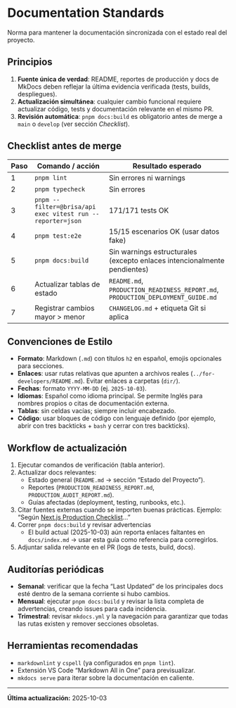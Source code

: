# Documentation Standards

Norma para mantener la documentación sincronizada con el estado real del proyecto.

## Principios

1. **Fuente única de verdad**: README, reportes de producción y docs de MkDocs deben reflejar la última evidencia verificada (tests, builds, despliegues).
2. **Actualización simultánea**: cualquier cambio funcional requiere actualizar código, tests y documentación relevante en el mismo PR.
3. **Revisión automática**: `pnpm docs:build` es obligatorio antes de merge a `main` o `develop` (ver sección _Checklist_).

## Checklist antes de merge

| Paso | Comando / acción                                           | Resultado esperado                                                              |
| ---- | ---------------------------------------------------------- | ------------------------------------------------------------------------------- |
| 1    | `pnpm lint`                                                | Sin errores ni warnings                                                         |
| 2    | `pnpm typecheck`                                           | Sin errores                                                                     |
| 3    | `pnpm --filter=@brisa/api exec vitest run --reporter=json` | 171/171 tests OK                                                                |
| 4    | `pnpm test:e2e`                                            | 15/15 escenarios OK (usar datos fake)                                           |
| 5    | `pnpm docs:build`                                          | Sin warnings estructurales (excepto enlaces intencionalmente pendientes)        |
| 6    | Actualizar tablas de estado                                | `README.md`, `PRODUCTION_READINESS_REPORT.md`, `PRODUCTION_DEPLOYMENT_GUIDE.md` |
| 7    | Registrar cambios mayor > menor                            | `CHANGELOG.md` + etiqueta Git si aplica                                         |

## Convenciones de Estilo

- **Formato**: Markdown (`.md`) con títulos `h2` en español, emojis opcionales para secciones.
- **Enlaces**: usar rutas relativas que apunten a archivos reales (`../for-developers/README.md`). Evitar enlaces a carpetas (`dir/`).
- **Fechas**: formato `YYYY-MM-DD` (ej. `2025-10-03`).
- **Idiomas**: Español como idioma principal. Se permite Inglés para nombres propios o citas de documentación externa.
- **Tablas**: sin celdas vacías; siempre incluir encabezado.
- **Código**: usar bloques de código con lenguaje definido (por ejemplo, abrir con tres backticks + `bash` y cerrar con tres backticks).

## Workflow de actualización

1. Ejecutar comandos de verificación (tabla anterior).
2. Actualizar docs relevantes:
   - Estado general (`README.md` → sección “Estado del Proyecto”).
   - Reportes (`PRODUCTION_READINESS_REPORT.md`, `PRODUCTION_AUDIT_REPORT.md`).
   - Guías afectadas (deployment, testing, runbooks, etc.).
3. Citar fuentes externas cuando se importen buenas prácticas. Ejemplo: “Según [Next.js Production Checklist](https://nextjs.org/docs/app/guides/production-checklist)…”
4. Correr `pnpm docs:build` y revisar advertencias
   - El build actual (2025-10-03) aún reporta enlaces faltantes en `docs/index.md` → usar esta guía como referencia para corregirlos.
5. Adjuntar salida relevante en el PR (logs de tests, build, docs).

## Auditorías periódicas

- **Semanal**: verificar que la fecha “Last Updated” de los principales docs esté dentro de la semana corriente si hubo cambios.
- **Mensual**: ejecutar `pnpm docs:build` y revisar la lista completa de advertencias, creando issues para cada incidencia.
- **Trimestral**: revisar `mkdocs.yml` y la navegación para garantizar que todas las rutas existen y remover secciones obsoletas.

## Herramientas recomendadas

- `markdownlint` y `cspell` (ya configurados en `pnpm lint`).
- Extensión VS Code “Markdown All in One” para previsualizar.
- `mkdocs serve` para iterar sobre la documentación en caliente.

---

**Última actualización:** 2025-10-03
